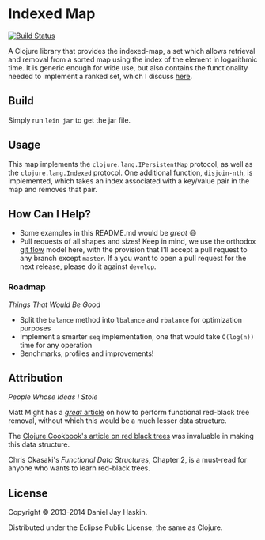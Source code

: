 # Indexed Map

[![Build Status](https://travis-ci.org/djhaskin987/indexed-map.png)](https://travis-ci.org/djhaskin987/indexed-map)

A Clojure library that provides the indexed-map, a set which allows retrieval and
removal from a sorted map using the index of the element in logarithmic time.
It is generic enough for wide use, but also contains the functionality needed to implement
a ranked set, which I discuss [here](http://djhaskin987.blogspot.com/2013/07/the-rankedset-optimizations-best-friend.html).

## Build

Simply run `lein jar` to get the jar file.

## Usage

This map implements the `clojure.lang.IPersistentMap` protocol, as well as the `clojure.lang.Indexed` protocol.
One additional function, `disjoin-nth`, is implemented, which takes an index associated with a
key/value pair in the map and removes that pair.

## How Can I Help?

* Some examples in this README.md would be _great_ :smile:
* Pull requests of all shapes and sizes! Keep in mind, we use the orthodox [git flow](http://nvie.com/posts/a-successful-git-branching-model/) model here, with the provision that I'll accept a pull request to any branch except `master`. If a you want to open a pull request for the next release, please do it against `develop`.

### Roadmap
_Things That Would Be Good_

* Split the `balance` method into `lbalance` and `rbalance` for optimization purposes
* Implement a smarter `seq` implementation, one that would take `O(log(n))` time for any operation
* Benchmarks, profiles and improvements!

## Attribution
_People Whose Ideas I Stole_

Matt Might has a [_great_ article](http://matt.might.net/articles/red-black-delete/)
on how to perform functional red-black tree removal, without which this would
be a much lesser data structure.

The [Clojure Cookbook's article on red black trees](https://github.com/clojure-cookbook/clojure-cookbook/blob/master/02_composite-data/2-27_and_2-28_custom-data-structures/2-27_red-black-trees-part-i.asciidoc#sec_red_black_part_ii) was invaluable in making this data structure.

Chris Okasaki's _Functional Data Structures_, Chapter 2, is a must-read for anyone who wants to learn red-black trees.

## License

Copyright © 2013-2014 Daniel Jay Haskin.

Distributed under the Eclipse Public License, the same as Clojure.